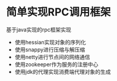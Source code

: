 # 简单实现RPC调用框架

基于java实现的rpc框架实现
- 使用hessian实现对象的序列化
- 使用snappy进行压缩与解压缩
- 使用netty进行节点间的网络通信
- 使用zookeeper作为服务的注册中心
- 使用jdk的代理实现消费端代理对象的生成
